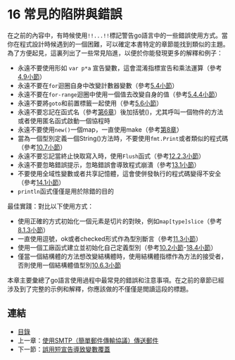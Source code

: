 # 16 常見的陷阱與錯誤

在之前的內容中，有時候使用`!!...!!`標記警告go語言中的一些錯誤使用方式。當你在程式設計時候遇到的一個困難，可以確定本書特定的章節能找到類似的主題。為了方便起見，這裏列出了一些常見陷進，以便於你能發現更多的解釋和例子：

- 永遠不要使用形如 `var p*a` 宣告變數，這會混淆指標宣告和乘法運算（參考[4.9小節](04.9.md)）
- 永遠不要在`for`迴圈自身中改變計數器變數（參考[5.4小節](05.4.md)）
- 永遠不要在`for-range`迴圈中使用一個值去改變自身的值（參考[5.4.4小節](05.4.md)）
- 永遠不要將`goto`和前置標籤一起使用（參考[5.6小節](05.6.md)）
- 永遠不要忘記在函式名（參考[第6章](06.0.md)）後加括號()，尤其呼叫一個物件的方法或者使用匿名函式啟動一個協程時
- 永遠不要使用`new()`一個map，一直使用make（參考[第8章](08.0.md)）
- 當為一個型別定義一個String()方法時，不要使用`fmt.Print`或者類似的程式碼（參考[10.7小節](10.7.md)）
- 永遠不要忘記當終止快取寫入時，使用`Flush`函式（參考[12.2.3小節](12.2.md)）
- 永遠不要忽略錯誤提示，忽略錯誤會導致程式崩潰（參考[13.1小節](13.1.md)）
- 不要使用全域性變數或者共享記憶體，這會使併發執行的程式碼變得不安全（參考[14.1小節](14.1.md)）
- `println`函式僅僅是用於除錯的目的

最佳實踐：對比以下使用方式：

- 使用正確的方式初始化一個元素是切片的對映，例如`map[type]slice`（參考[8.1.3小節](08.1.md)）
- 一直使用逗號，ok或者checked形式作為型別斷言（參考[11.3小節](11.3.md)）
- 使用一個工廠函式建立並初始化自己定義型別（參考[10.2小節](10.2.md)-[18.4小節](18.4.md)）
- 僅當一個結構體的方法想改變結構體時，使用結構體指標作為方法的接受者，否則使用一個結構體值型別[10.6.3小節](10.6.md)

本章主要彙總了go語言使用過程中最常見的錯誤和注意事項。在之前的章節已經涉及到了完整的示例和解釋，你應該做的不僅僅是閲讀這段的標題。

## 連結

- [目錄](directory.md)
- 上一章：[使用SMTP（簡單郵件傳輸協議）傳送郵件](15.12.md)
- 下一節：[誤用短宣告導致變數覆蓋](16.1.md)